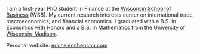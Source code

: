 I am a first-year PhD student in Finance at the [Wisconsin School of Business](https://business.wisc.edu/) (WSB). My current research interests center on international trade, macroeconomics, and financial economics. I graduated with a B.S. in Economics with Honors and a B.S. in Mathematics from the [University of Wisconsin–Madison](https://www.wisc.edu/).

Personal website: [erichsienchenchu.com](https://hsienc.github.io/)
